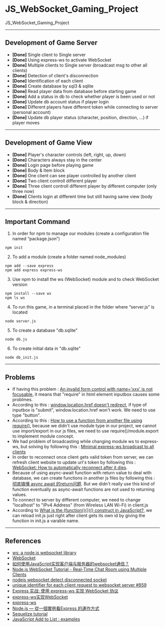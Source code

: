 # JS_WebSocket_Gaming_Project
JS_WebSocket_Gaming_Project

---
## Development of Game Server
- **[Done]** Single client to Single server
- **[Done]** Using express-ws to activate WebSocket
- **[Done]** Multiple clients to Single server (broadcast msg to other all clients)
- **[Done]** Detection of client's disconnection
- **[Done]** Identification of each client
- **[Done]** Create database by sql3 & sqlite
- **[Done]** Read player data from database before starting game
- **[Done]** Add a status in db to check whether player is been used or not
- **[Done]** Update db account status if player login
- **[Done]** Different players have different token while connecting to server (personal account)
- **[Done]** Update db player status (character, position, direction, ...) if player moves

---
## Development of Game View
- **[Done]** Player's character controls (left, right, up, down)
- **[Done]** Characters always stay in the center
- **[Done]** Login page before playing game
- **[Done]** Body & Item block
- **[Done]** One client can see player controlled by another client
- **[Done]** Two client controll different player
- **[Done]** Three client controll different player by different computer (only three now)
- **[Done]** Clients login at different time but still having same view (body block & direction)

---
## Important Command
1. In order for npm to manage our modules (create a configuration file named “package.json”)
```
npm init
```
2. To add a module (create a folder named node_modules)
```
npm add --save express
npm add express express-ws
```
3. Use npm to install the ws (WebSocket) module and to check WebSocket version
```
npm install --save ws
npm ls ws
```
4. To run this game, in a terminal placed in the folder where “server.js” is located
```
node server.js
```
5. To create a database "db.sqlite"
```
node db.js
```
6. To create initial data in "db.sqlite"
```
node db_init.js
```

---
## Problems
- If having this problem : [An invalid form control with name='xxx' is not focusable](https://blog.csdn.net/zstkst/article/details/48677427), it means that "require" in html element inputbox causes some problmes.
- According to this : [window.location.href doesn't redirect](https://stackoverflow.com/questions/15759020/window-location-href-doesnt-redirect), if type of inputbox is "submit", window.location.href won't work. We need to use type "button".
- According to this : [How to use a function from another file using require()](https://stackoverflow.com/questions/36511508/how-to-use-a-function-from-another-file-using-require), because we didn't use module type in our project, we cannot use import/export in our js files, we need to use require()/module.export to implement module concept.
- We had problem of broadcasting while changing module ws to express-ws, but solving by following this : [Minimal express-ws broadcast to all clients](https://github.com/timlin0307/JS_WebSocket_Gaming_Project/edit/main/README.md)
- In order to reconnect once client gets valid token from server, we can refresh client website to update url's token by following this : [WebSocket: How to automatically reconnect after it dies](https://stackoverflow.com/questions/22431751/websocket-how-to-automatically-reconnect-after-it-dies).
- Because of using async-await function with return value to deal with database, we can create functions in another js files by following this : [彻底搞懂 async await 的return问题](https://blog.csdn.net/clli_Chain/article/details/106412207). But we didn't really use this kind of function eventually as async-await functions are not used to returning values.
- To connect to server by different computer, we need to change "localhost" to "IPv4 Address" (from Wireless LAN Wi-Fi) in client.js
- According to [What is the (function(){})() construct in JavaScript?](https://stackoverflow.com/questions/8228281/what-is-the-function-construct-in-javascript), we can reload init.js just right after client gets its own id by giving the function in init.js a varable name.

---
## References
- [ws: a node.js websocket library](https://github.com/FlorianBELLAZOUZ/ws/tree/KeepAlive)
- [WebSocket](https://javascript.info/websocket#:~:text=WebSocket%201%20A%20simple%20example%20To%20open%20a,...%207%20Chat%20example%20...%208%20Summary%20)
- [如何使用JavaScript实现客户端与服务器的websocket通信？](https://zhuanlan.zhihu.com/p/97336307)
- [Node.js WebSocket Tutorial - Real-Time Chat Room using Multiple Clients](https://dev.to/karlhadwen/node-js-websocket-tutorial-real-time-chat-room-using-multiple-clients-24ad)
- [nodejs websocket detect disconnected socket](https://stackoverflow.com/questions/35503895/nodejs-websocket-detect-disconnected-socket)
- [unique identifier for each client request to websocket server #859](https://github.com/websockets/ws/issues/859)
- [Express 实战: 使用 express-ws 实现 WebSocket 协议](https://blog.csdn.net/weixin_44691608/article/details/110646361)
- [express-ws实现WebSocket](https://www.jianshu.com/p/8b10c2b858db)
- [express-ws](https://www.npmjs.com/package/express-ws)
- [Node.js — 從一個實例看Express 的運作方式](https://medium.com/web-design-zone/%E5%BE%9Enode-js-%E5%BE%9E%E4%B8%80%E5%80%8B%E5%AF%A6%E4%BE%8B%E7%9C%8Bexpress-%E7%9A%84%E9%81%8B%E4%BD%9C%E6%96%B9%E5%BC%8F-7c61cdd477f5)
- [Sequelize tutorial](https://zetcode.com/javascript/sequelize/)
- [JavaScript Add to List : examples](https://codesource.io/javascript-add-to-list-examples/)
